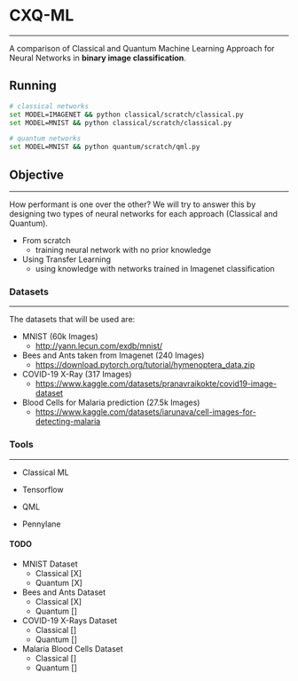 # CXQ-ML

-------
A comparison of Classical and Quantum Machine Learning Approach for Neural Networks in <b>binary image classification</b>.

## Running
```bash
# classical networks
set MODEL=IMAGENET && python classical/scratch/classical.py
set MODEL=MNIST && python classical/scratch/classical.py

# quantum networks
set MODEL=MNIST && python quantum/scratch/qml.py
```

## Objective

-------
How performant is one over the other? We will try to answer this by designing two types of neural networks for each approach (Classical and Quantum). 
 - From scratch
      - training neural network with no prior knowledge
 - Using Transfer Learning
      - using knowledge with networks trained in Imagenet classification

### Datasets

-------
The datasets that will be used are:
 - MNIST (60k Images)
    - http://yann.lecun.com/exdb/mnist/
 - Bees and Ants taken from Imagenet (240 Images)
    - https://download.pytorch.org/tutorial/hymenoptera_data.zip
 - COVID-19 X-Ray (317 Images)
    - https://www.kaggle.com/datasets/pranavraikokte/covid19-image-dataset
 - Blood Cells for Malaria prediction (27.5k Images) 
    - https://www.kaggle.com/datasets/iarunava/cell-images-for-detecting-malaria


### Tools

-------
- Classical ML
 - Tensorflow

- QML
 - Pennylane


#### TODO
- MNIST Dataset
   - Classical [X]
   - Quantum [X]
- Bees and Ants Dataset
   - Classical [X]
   - Quantum []
- COVID-19 X-Rays Dataset
   - Classical []
   - Quantum []
- Malaria Blood Cells Dataset
   - Classical []
   - Quantum []
